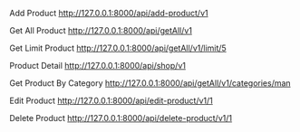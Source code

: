 Add Product
http://127.0.0.1:8000/api/add-product/v1

Get All Product
http://127.0.0.1:8000/api/getAll/v1

Get Limit Product
http://127.0.0.1:8000/api/getAll/v1/limit/5

Product Detail
http://127.0.0.1:8000/api/shop/v1

Get Product By Category
http://127.0.0.1:8000/api/getAll/v1/categories/man

Edit Product
http://127.0.0.1:8000/api/edit-product/v1/1

Delete Product
http://127.0.0.1:8000/api/delete-product/v1/1
